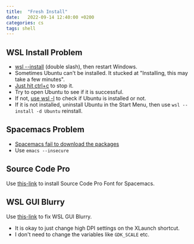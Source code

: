 ```yaml
---
title:  "Fresh Install"
date:   2022-09-14 12:40:00 +0200
categories: cs
tags: shell
---
```


## WSL Install Problem

- [wsl --install](https://docs.microsoft.com/en-us/windows/wsl/install) (double slash), then restart Windows.
- Sometimes Ubuntu can't be installed. It stucked at "Installing, this may take a few minutes".
- [Just hit ctrl+c](https://github.com/microsoft/WSL/issues/6405) to stop it.
- Try to open Ubuntu to see if it is successful.
- If not, [use wsl -l](https://docs.microsoft.com/en-us/windows/wsl/faq#how-do-i-uninstall-a-wsl-distribution-) to check if Ubuntu is installed or not.
- If it is not installed, uninstall Ubuntu in the Start Menu, then use `wsl --install -d Ubuntu` reinstall.

## Spacemacs Problem

- [Spacemacs fail to download the packages](https://github.com/syl20bnr/spacemacs/issues/8984)
- Use `emacs --insecure`

## Source Code Pro

Use [this-link](https://askubuntu.com/questions/193072/how-to-use-the-adobe-source-code-pro-font) to install Source Code Pro Font for Spacemacs.

## WSL GUI Blurry

Use [this-link](https://superuser.com/questions/1370361/blurry-fonts-on-using-windows-default-scaling-with-wsl-gui-applications-hidpi) to fix WSL GUI Blurry.

- It is okay to just change high DPI settings on the XLaunch shortcut.
- I don't need to change the variables like `GDK_SCALE` etc.
